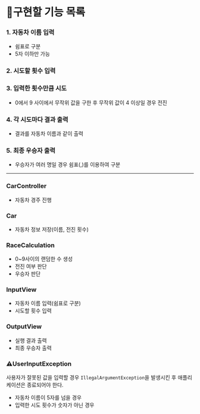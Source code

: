 # 📜구현할 기능 목록

### 1. 자동차 이름 입력
* 쉼표로 구분
* 5자 이하만 가능

### 2. 시도할 횟수 입력

### 3. 입력한 횟수만큼 시도
* 0에서 9 사이에서 무작위 값을 구한 후 무작위 값이 4 이상일 경우 전진

### 4. 각 시도마다 결과 출력
* 결과를 자동차 이름과 같이 출력

### 5. 최종 우승자 출력
* 우승자가 여러 명일 경우 쉼표(,)를 이용하여 구분


---

### CarController
* 자동차 경주 진행


### Car
* 자동차 정보 저장(이름, 전진 횟수)


### RaceCalculation
* 0~9사이의 랜덤한 수 생성
* 전진 여부 판단
* 우승자 판단


### InputView
* 자동차 이름 입력(쉼표로 구분)
* 시도할 횟수 입력


### OutputView
* 실행 결과 출력
* 최종 우승자 출력


### ⚠️UserInputException
사용자가 잘못된 값을 입력할 경우 `IllegalArgumentException`을 발생시킨 후 애플리케이션은 종료되어야 한다.

* 자동차 이름이 5자를 넘을 경우
* 입력한 시도 횟수가 숫자가 아닌 경우